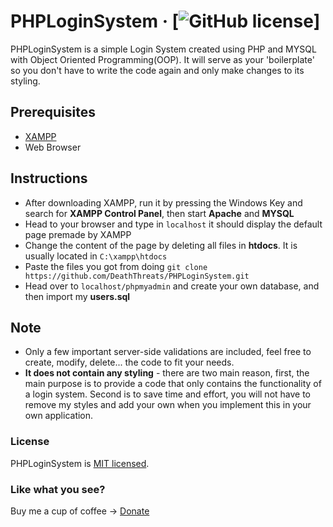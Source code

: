 # PHPLoginSystem &middot; [![GitHub license](https://img.shields.io/badge/license-MIT-blue.svg)]

PHPLoginSystem is a simple Login System created using PHP and MYSQL with Object Oriented Programming(OOP). It will serve as your 'boilerplate' so you don't have to write the code again and only make changes to its styling.

## Prerequisites

* [XAMPP](https://www.apachefriends.org/download.html)
* Web Browser

## Instructions
* After downloading XAMPP, run it by pressing the Windows Key and search for **XAMPP Control Panel**, then start **Apache** and **MYSQL**
* Head to your browser and type in `localhost` it should display the default page premade by XAMPP
* Change the content of the page by deleting all files in **htdocs**. It is usually located in `C:\xampp\htdocs`
* Paste the files you got from doing `git clone https://github.com/DeathThreats/PHPLoginSystem.git`
* Head over to `localhost/phpmyadmin` and create your own database, and then import my **users.sql**

## Note
* Only a few important server-side validations are included, feel free to create, modify, delete... the code to fit your needs.
* **It does not contain any styling** - there are two main reason, first, the main purpose is to provide a code that only contains the functionality of a login system. Second is to save time and effort, you will not have to remove my styles and add your own when you implement this in your own application.

### License

PHPLoginSystem is [MIT licensed](./LICENSE).

### Like what you see?

Buy me a cup of coffee -> [Donate](https://www.paypal.com/cgi-bin/webscr?cmd=_s-xclick&hosted_button_id=J37ZD2JX7JXLQ&source=url)
